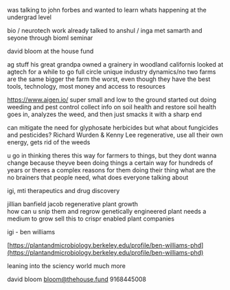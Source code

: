 
was talking to john forbes and wanted to learn whats happening at the undergrad level

bio / neurotech work 
	already talked to anshul / inga 
	met samarth and seyone through bioml seminar


david bloom at the house fund 


ag stuff
his great grandpa owned a grainery in woodland californis
looked at agtech for a while to go full circle
unique industry dynamics/no two farms are the same 
bigger the farm the worst, even though they have the best tools, technology, most money and access to resources

https://www.aigen.io/
super small and low to the ground
started out doing weeding and pest control 
collect info on soil health and restore soil health
goes in, analyzes the weed, and then just smacks it with a sharp end

can mitigate the need for glyphosate herbicides
but what about fungicides and pesticides?
Richard Wurden & Kenny Lee
regenerative, use all their own energy, gets rid of the weeds



u go in thinking theres this way for farmers to things, but
	they dont wanna change because theyve been doing things a certain way for hundreds of years
	or theres a complex reasons for them doing their thing
what are the no brainers that people need, what does everyone talking about 


igi, mti
therapeutics and drug discovery


jillian banfield 
jacob 
regenerative plant growth  
	how can u snip them and regrow
	genetically engineered plant needs a medium to grow
	sell this to crispr enabled plant companies 

igi - 
ben williams

[https://plantandmicrobiology.berkeley.edu/profile/ben-williams-phd](https://plantandmicrobiology.berkeley.edu/profile/ben-williams-phd)

leaning into the sciency world much more



david bloom
bloom@thehouse.fund
9168445008



